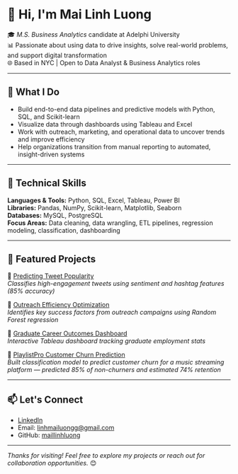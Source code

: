 # 👋 Hi, I'm Mai Linh Luong

🎓 *M.S. Business Analytics* candidate at Adelphi University  
📊 Passionate about using data to drive insights, solve real-world problems, and support digital transformation  
🌐 Based in NYC | Open to Data Analyst & Business Analytics roles

---

## 💼 What I Do

- Build end-to-end data pipelines and predictive models with Python, SQL, and Scikit-learn  
- Visualize data through dashboards using Tableau and Excel  
- Work with outreach, marketing, and operational data to uncover trends and improve efficiency  
- Help organizations transition from manual reporting to automated, insight-driven systems

---

## 🔧 Technical Skills

**Languages & Tools:** Python, SQL, Excel, Tableau, Power BI  
**Libraries:** Pandas, NumPy, Scikit-learn, Matplotlib, Seaborn  
**Databases:** MySQL, PostgreSQL  
**Focus Areas:** Data cleaning, data wrangling, ETL pipelines, regression modeling, classification, dashboarding

---

## 🚀 Featured Projects

🔹 [Predicting Tweet Popularity](https://github.com/maillinhluong/predicting-tweet-popularity)  
*Classifies high-engagement tweets using sentiment and hashtag features (85% accuracy)*

🔹 [Outreach Efficiency Optimization](https://github.com/maillinhluong/outreach-efficiency-analysis)  
*Identifies key success factors from outreach campaigns using Random Forest regression*

🔹 [Graduate Career Outcomes Dashboard](https://github.com/maillinhluong/graduate-career-outcomes-dashboard)      
*Interactive Tableau dashboard tracking graduate employment stats*

🔹 [PlaylistPro Customer Churn Prediction](https://www.kaggle.com/code/laelialuong/notebook47f6305f3c)  
*Built classification model to predict customer churn for a music streaming platform — predicted 85% of non-churners and estimated 74% retention*

---

## 📫 Let's Connect

- [LinkedIn](https://www.linkedin.com/in/mai-linh-luong-594765220/)
- Email: linhmailuongg@gmail.com
- GitHub: [maillinhluong](https://github.com/maillinhluong)

---

*Thanks for visiting! Feel free to explore my projects or reach out for collaboration opportunities.* 😊
